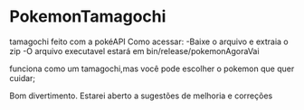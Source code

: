 # PokemonTamagochi
tamagochi feito com a pokéAPI
Como acessar:
-Baixe o arquivo e extraia o zip
-O arquivo executavel estará em bin/release/pokemonAgoraVai

funciona como um tamagochi,mas você pode escolher o pokemon que quer cuidar;

Bom divertimento. Estarei aberto a sugestões de melhoria e correções
